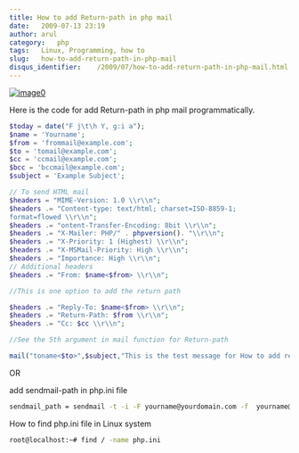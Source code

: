```yaml
---
title: How to add Return-path in php mail
date:   2009-07-13 23:19
author: arul
category:   php
tags:   Linux, Programming, how to
slug:   how-to-add-return-path-in-php-mail
disqus_identifier:    /2009/07/how-to-add-return-path-in-php-mail.html
---
```


[![image0](http://3.bp.blogspot.com/_Tq9uaJI0Xww/SlyTV7ulT3I/AAAAAAAAFFE/gSyRbeYFT1M/s320/php.png)](http://3.bp.blogspot.com/_Tq9uaJI0Xww/SlyTV7ulT3I/AAAAAAAAFFE/gSyRbeYFT1M/s1600-h/php.png)

Here is the code for add Return-path in php mail programmatically.

``` php
$today = date("F j\t\h Y, g:i a");
$name = 'Yourname';
$from = 'frommail@example.com';
$to = 'tomail@example.com';
$cc = 'ccmail@example.com';
$bcc = 'bccmail@example.com';
$subject = 'Example Subject';

// To send HTML mail
$headers = "MIME-Version: 1.0 \\r\\n";
$headers .= "Content-type: text/html; charset=ISO-8859-1;
format=flowed \\r\\n";
$headers .= "ontent-Transfer-Encoding: 8bit \\r\\n";
$headers .= "X-Mailer: PHP/" . phpversion(). "\\r\\n";
$headers .= "X-Priority: 1 (Highest) \\r\\n";
$headers .= "X-MSMail-Priority: High \\r\\n";
$headers .= "Importance: High \\r\\n";
// Additional headers
$headers .= "From: $name<$from> \\r\\n";

//This is one option to add the return path

$headers .= "Reply-To: $name<$from> \\r\\n";
$headers .= "Return-Path: $from \\r\\n";
$headers .= "Cc: $cc \\r\\n";

//See the 5th argument in mail function for Return-path

mail("toname<$to>",$subject,"This is the test message for How to add return path in the php mail function.",$headers,"-f $from");
```

OR

add sendmail-path in php.ini file

``` bash
sendmail_path = sendmail -t -i -F yourname@yourdomain.com -f  yourname@yourdomain.com
```

How to find php.ini file in Linux system

``` bash
root@localhost:~# find / -name php.ini
```
